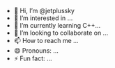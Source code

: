 - 👋 Hi, I’m @jetplussky
- 👀 I’m interested in ...
- 🌱 I’m currently learning C++...
- 💞️ I’m looking to collaborate on ...
- 📫 How to reach me ...
- 😄 Pronouns: ...
- ⚡ Fun fact: ...

<!---
jetplussky/jetplussky is a ✨ special ✨ repository because its `README.md` (this file) appears on your GitHub profile.
You can click the Preview link to take a look at your changes.
--->
